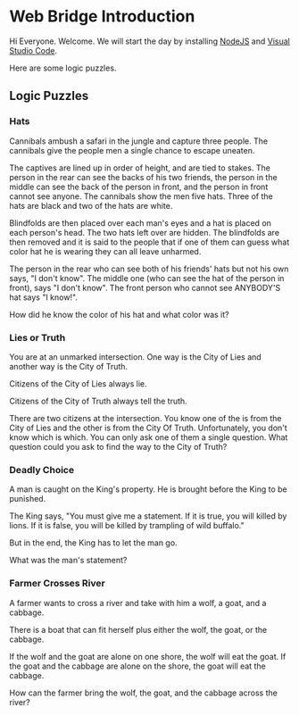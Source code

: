 # Web Bridge Introduction

Hi Everyone. Welcome. We will start the day by installing [NodeJS](https://nodejs.org/en/) and [Visual Studio Code](https://code.visualstudio.com).

Here are some logic puzzles.

## Logic Puzzles

### Hats

Cannibals ambush a safari in the jungle and capture three people. The cannibals give the people men a single chance to escape uneaten.

The captives are lined up in order of height, and are tied to stakes. The person in the rear can see the backs of his two friends, the person in the middle can see the back of the person in front, and the person in front cannot see anyone. The cannibals show the men five hats. Three of the hats are black and two of the hats are white.

Blindfolds are then placed over each man's eyes and a hat is placed on each person's head. The two hats left over are hidden. The blindfolds are then removed and it is said to the people that if one of them can guess what color hat he is wearing they can all leave unharmed.

The person in the rear who can see both of his friends' hats but not his own says, "I don't know". The middle one (who can see the hat of the person in front), says "I don't know". The front person who cannot see ANYBODY'S hat says "I know!".

How did he know the color of his hat and what color was it?

### Lies or Truth

You are at an unmarked intersection. One way is the City of Lies and another way is the City of Truth.

Citizens of the City of Lies always lie.

Citizens of the City of Truth always tell the truth.

There are two citizens at the intersection. You know one of the is from the City of Lies and the other is from the City Of Truth. Unfortunately, you don't know which is which. You can only ask one of them a single question. What question could you ask to find the way to the City of Truth?

### Deadly Choice

A man is caught on the King's property. He is brought before the King to be punished.

The King says, "You must give me a statement. If it is true, you will killed by lions. If it is false, you will be killed by trampling of wild buffalo."

But in the end, the King has to let the man go.

What was the man's statement?

### Farmer Crosses River

A farmer wants to cross a river and take with him a wolf, a goat, and a cabbage.

There is a boat that can fit herself plus either the wolf, the goat, or the cabbage.

If the wolf and the goat are alone on one shore, the wolf will eat the goat. If the goat and the cabbage are alone on the shore, the goat will eat the cabbage.

How can the farmer bring the wolf, the goat, and the cabbage across the river?